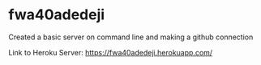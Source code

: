# fwa40adedeji

Created a basic server on command line and making a github connection

Link to Heroku Server: https://fwa40adedeji.herokuapp.com/
